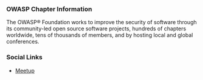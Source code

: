 ### OWASP Chapter Information ###
The OWASP® Foundation works to improve the security of software through its community-led open source software projects, hundreds of chapters worldwide, tens of thousands of members, and by hosting local and global conferences.

### Social Links
* [Meetup](https://www.meetup.com/owasp-brasov/)


